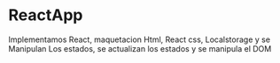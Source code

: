 # ReactApp
Implementamos React, maquetacion Html, React css, Localstorage y se Manipulan Los estados, se actualizan los estados y se manipula el DOM
